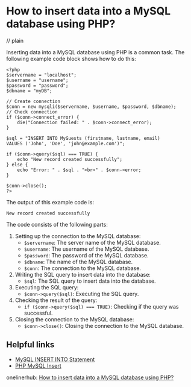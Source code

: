 # How to insert data into a MySQL database using PHP?
// plain

Inserting data into a MySQL database using PHP is a common task. The following example code block shows how to do this:

```
<?php
$servername = "localhost";
$username = "username";
$password = "password";
$dbname = "myDB";

// Create connection
$conn = new mysqli($servername, $username, $password, $dbname);
// Check connection
if ($conn->connect_error) {
    die("Connection failed: " . $conn->connect_error);
}

$sql = "INSERT INTO MyGuests (firstname, lastname, email)
VALUES ('John', 'Doe', 'john@example.com')";

if ($conn->query($sql) === TRUE) {
    echo "New record created successfully";
} else {
    echo "Error: " . $sql . "<br>" . $conn->error;
}

$conn->close();
?>
```

The output of this example code is:

```
New record created successfully
```

The code consists of the following parts:

1. Setting up the connection to the MySQL database:
   - `$servername`: The server name of the MySQL database.
   - `$username`: The username of the MySQL database.
   - `$password`: The password of the MySQL database.
   - `$dbname`: The name of the MySQL database.
   - `$conn`: The connection to the MySQL database.
2. Writing the SQL query to insert data into the database:
   - `$sql`: The SQL query to insert data into the database.
3. Executing the SQL query:
   - `$conn->query($sql)`: Executing the SQL query.
4. Checking the result of the query:
   - `if ($conn->query($sql) === TRUE)`: Checking if the query was successful.
5. Closing the connection to the MySQL database:
   - `$conn->close()`: Closing the connection to the MySQL database.

## Helpful links

- [MySQL INSERT INTO Statement](https://www.w3schools.com/sql/sql_insert.asp)
- [PHP MySQL Insert](https://www.w3schools.com/php/php_mysql_insert.asp)

onelinerhub: [How to insert data into a MySQL database using PHP?](https://onelinerhub.com/php-mysql/how-to-insert-data-into-a-mysql-database-using-php)